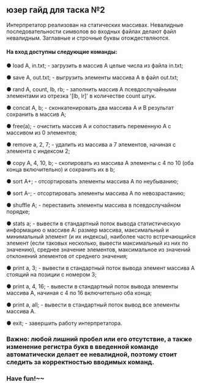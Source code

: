 ## юзер гайд для таска №2

 Интерпретатор реализован на статических массивах. Невалидные последовательности символов во входных файлах делают файл невалидным. Заглавные и строчные буквы отождествляются.
 
#### На вход доступны следующие команды:

● load A, in.txt; - загрузить в массив A целые числа из файла in.txt;

● save A, out.txt; - выгрузить элементы массива A в файл out.txt;

● rand A, count, lb, rb; - заполнить массив A псевдослучайными элементами из отрезка '[lb, lr]' в количестве count штук.

● concat A, b; - сконкатенировать два массива A и B результат сохранить в массив A;

● free(a); - очистить массив А и сопоставить переменную A с массивом из 0
элементов;

● remove a, 2, 7; - удалить из массива a 7 элементов, начиная с элемента с индексом 2;

● copy A, 4, 10, b; - скопировать из массива А элементы с 4 по 10 (оба конца включительно) и сохранить их в b;

● sort A+; - отсортировать элементы массива A по неубыванию;

● sort A-; - отсортировать элементы массива A по невозрастанию;

● shuffle A; - переставить элементы массива в псевдослучайном порядке;

● stats a; - вывести в стандартный поток вывода статистическую информацию
о массиве A: размер массива, максимальный и минимальный элемент (и их
индексы), наиболее часто встречающийся элемент (если таковых несколько,
вывести максимальный из них по значению), среднее значение элементов,
максимальное из значений отклонений элементов от среднего значения;

● print a, 3; - вывести в стандартный поток вывода элемент массива A стоящий
на позиции с номером 3;

● print a, 4, 16; - вывести в стандартный поток вывода элементы массива A,
начиная с 4 по 16 включительно оба конца;

● print a, all; - вывести в стандартный поток вывод все элементы массива A.

● exit; - завершить работу интерпретатора.

### Важно: любой лишний пробел или его отсутствие, а также изменение регистра букв в введенной команде автоматически делает ее невалидной, поэтому стоит следить за корректностью вводимых команд.

### Have fun!~~